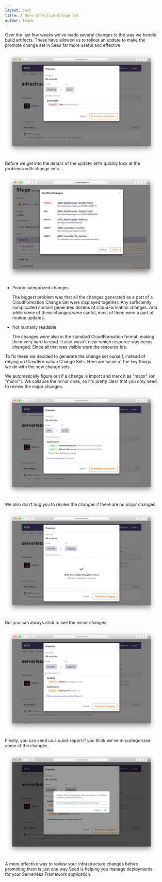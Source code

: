 ```yaml
---
layout: post
title: A More Effective Change Set
author: frank
---
```


Over the last few weeks we've made several changes to the way we handle build artifacts. These have allowed us to rollout an update to make the promote change set in Seed far more useful and effective.

![Seed promote change set](/assets/blog/a-more-effective-change-set/seed-promote-change-set.png)

Before we get into the details of the update, let's quickly look at the problems with change sets.

![Old Change Set](/assets/blog/a-more-effective-change-set/old-change-set.png)

- Poorly categorized changes

  The biggest problem was that all the changes generated as a part of a CloudFormation Change Set were displayed together. Any sufficiently complicated commit generates dozens of CloudFormation changes. And while some of these changes were useful, most of them were a part of routine updates.

- Not humanly readable

  The changes were also in the standard CloudFormation format, making them very hard to read. It also wasn't clear which resource was being changed. Since all that was visible were the resource ids.

To fix these we decided to generate the change set ourself, instead of relying on CloudFormation Change Sets. Here are some of the key things we do with the new change sets.

We automatically figure out if a change is import and mark it as "major" (or "minor"). We collapse the minor ones, so it's pretty clear that you only need to review the major changes.

![Major Change Set](/assets/blog/a-more-effective-change-set/major-change-set.png)

We also don't bug you to review the changes if there are no major changes.

![No major changes Change Set](/assets/blog/a-more-effective-change-set/no-major-changes-change-set.png)

But you can always click to see the minor changes.

![View minor changes Change Set](/assets/blog/a-more-effective-change-set/view-minor-changes-change-set.png)

Finally, you can send us a quick report if you think we've miscategorized some of the changes.

![Report Change Set](/assets/blog/a-more-effective-change-set/report-change-set.png)

A more effective way to review your infrastructure changes before promoting them is just one way Seed is helping you manage deployments for your Serverless Framework application.
